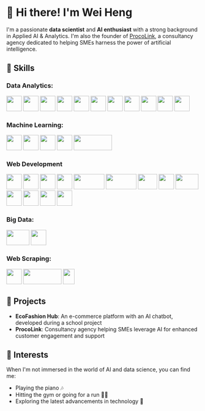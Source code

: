 # 👋 Hi there! I'm Wei Heng

I'm a passionate **data scientist** and **AI enthusiast** with a strong background in Applied AI & Analytics. I'm also the founder of [ProcoLink](https://www.procolink.com/), a consultancy agency dedicated to helping SMEs harness the power of artificial intelligence.

## 🚀 Skills

### Data Analytics:
<a href="https://www.microsoft.com/en-us/power-platform/products/power-bi"><img src="https://upload.wikimedia.org/wikipedia/commons/c/cf/New_Power_BI_Logo.svg" width="40" height="40"/></a>
<a href="https://www.tableau.com/"><img src="https://logowik.com/content/uploads/images/tableau-software.jpg" width="40" height="40"/></a>
<a href="https://www.python.org/"><img src="https://upload.wikimedia.org/wikipedia/commons/c/c3/Python-logo-notext.svg" width="40" height="40"/></a>
<a href="https://jupyter.org/"><img src="https://cdn.icon-icons.com/icons2/2667/PNG/512/jupyter_app_icon_161280.png" width="40" height="40"/></a>
<a href="https://pandas.pydata.org/"><img src="https://encrypted-tbn0.gstatic.com/images?q=tbn:ANd9GcSewsxrd4BWLZ46ezR8moPaoaz5WPtEFPPK0-b1-dX81A&s" width="40" height="40"/></a>
<a href="https://numpy.org/"><img src="https://logosandtypes.com/wp-content/uploads/2024/02/numpy.svg" width="40" height="40"/></a>
<a href="https://matplotlib.org/"><img src="https://upload.wikimedia.org/wikipedia/commons/0/01/Created_with_Matplotlib-logo.svg" width="40" height="40"/></a>
<a href="https://seaborn.pydata.org/"><img src="https://seaborn.pydata.org/_images/logo-tall-lightbg.svg" width="40" height="40"/></a>
<a href="https://plotly.com/"><img src="https://encrypted-tbn0.gstatic.com/images?q=tbn:ANd9GcS2EXijjSOrFeA5K0n7SSBZ1Jm2tbnF6SgO1lfKVmPSOA&s" width="40" height="40"/></a>
<a href="https://docs.python.org/3/library/re.html"><img src="https://user-images.githubusercontent.com/5418178/175823761-ee7996b9-57be-4abf-be93-0ad25e7f37f0.png" width="40" height="40"/></a>
<a href="https://marketingplatform.google.com/about/analytics/"><img src="https://st3.depositphotos.com/20523356/32838/v/380/depositphotos_328381046-stock-illustration-infographic-icon-inspired-google-analytics.jpg" width="40" height="40"/></a>

### Machine Learning:
<a href="https://www.sas.com/en_sg/software/viya.html"><img src="https://i.pinimg.com/736x/73/96/b8/7396b8543078228985df506d122df2e7.jpg" width="40" height="40"/></a>
<a href="https://scikit-learn.org/"><img src="https://encrypted-tbn0.gstatic.com/images?q=tbn:ANd9GcRsQj0hduxaEy__M-5Q7s8QxV9vXON9ML27BKcAyK57yA&s" width="40" height="40"/></a>
<a href="https://www.nltk.org/"><img src="https://miro.medium.com/v2/resize:fit:828/format:webp/1*YM2HXc7f4v02pZBEO8h-qw.png" width="40" height="40"/></a>
<a href="https://spacy.io/"><img src="https://upload.wikimedia.org/wikipedia/commons/8/88/SpaCy_logo.svg" width="40" height="40"/></a>
<a href="https://imbalanced-learn.org/stable/"><img src="https://imbalanced-learn.org/stable/_static/img/logo_wide_dark.png" width="100" height="40"/></a>

### Web Development
<a href="https://developer.mozilla.org/en-US/docs/Web/HTML"><img src="https://encrypted-tbn0.gstatic.com/images?q=tbn:ANd9GcQkYjPO7FLc0ZS1qptK0lBtACZChBRH-D72nJI3UoX67w&s" width="40" height="40"/></a>
<a href="https://developer.mozilla.org/en-US/docs/Web/CSS"><img src="https://w7.pngwing.com/pngs/241/797/png-transparent-cascading-style-sheets-css3-javascript-logo-world-wide-web-blue-angle-text-thumbnail.png" width="40" height="40"/></a>
<a href="https://developer.mozilla.org/en-US/docs/Web/JavaScript"><img src="https://static-00.iconduck.com/assets.00/javascript-js-icon-2048x2048-nyxvtvk0.png" width="40" height="40"/></a>
<a href="https://www.typescriptlang.org/"><img src="https://cdn.icon-icons.com/icons2/2415/PNG/512/typescript_original_logo_icon_146317.png" width="40" height="40"/></a>
<a href="https://flask.palletsprojects.com/"><img src="https://www.vectorlogo.zone/logos/pocoo_flask/pocoo_flask-ar21.png" width="80" height="40"/></a>
<a href="https://jinja.palletsprojects.com/"><img src="https://www.vectorlogo.zone/logos/pocoo_jinja/pocoo_jinja-ar21.png" width="80" height="40"/></a>
<a href="https://getbootstrap.com/"><img src="https://upload.wikimedia.org/wikipedia/commons/b/b2/Bootstrap_logo.svg" width="50" height="40"/></a>
<a href="https://reactjs.org/"><img src="https://upload.wikimedia.org/wikipedia/commons/a/a7/React-icon.svg" width="40" height="40"/></a>
<a href="https://nextjs.org/"><img src="https://i.pinimg.com/736x/4a/2b/e7/4a2be73b1e2efb44355436c40bf496dd.jpg" width="60" height="40"/></a>
<a href="https://mantine.dev/"><img src="https://encrypted-tbn0.gstatic.com/images?q=tbn:ANd9GcS57rsMTp7tXoWGijtNnFsE3nWru0QFnEzex4uOBl76_Q&s" width="40" height="40"/></a>
<a href="https://tailwindcss.com/"><img src="https://upload.wikimedia.org/wikipedia/commons/d/d5/Tailwind_CSS_Logo.svg" width="40" height="40"/></a>
<a href="https://www.openai.com/"><img src="https://static.vecteezy.com/system/resources/previews/022/227/364/original/openai-chatgpt-logo-icon-free-png.png" width="40" height="40"/></a>
<a href="https://www.elastic.co/elasticsearch/"><img src="https://static-00.iconduck.com/assets.00/elasticsearch-icon-1839x2048-s0i8mk51.png" width="40" height="40" /></a>

### Big Data:
<a href="https://hadoop.apache.org/"><img src="https://static-00.iconduck.com/assets.00/hadoop-icon-2048x1535-hnz0inkl.png" width="60" height="40"/></a>
<a href="https://databricks.com/"><img src="https://asset.brandfetch.io/idSUrLOWbH/idxN8rZ-u3.png?updated=1667650343628" width="40" height="40"/></a>

### Web Scraping:
<a href="https://www.selenium.dev/"><img src="https://upload.wikimedia.org/wikipedia/commons/d/d5/Selenium_Logo.png" width="40" height="40"/></a>
<a href="https://beautiful-soup-4.readthedocs.io/en/latest/"><img src="https://miro.medium.com/v2/resize:fit:1045/1*jN3vLj7R8m9BEpOJuMJT-w.png" width="100" height="40"/></a>
<a href="https://requests.readthedocs.io/en/latest/"><img src="https://i.seadn.io/gae/lltE8dd_HgTcJkcNm-Anw_obi_IQw7eKCeqxVbYMtgjapyq3Y5dn2ULJr_GTpHBC9ziIi5s7_PxHgNzxuV-Vd8NguBmVSN9YtzrnBQ?auto=format&dpr=1&w=1000" width="30" height="40"/></a>

## 🌟 Projects

- **EcoFashion Hub**: An e-commerce platform with an AI chatbot, developed during a school project
- **ProcoLink**: Consultancy agency helping SMEs leverage AI for enhanced customer engagement and support

## 🎹 Interests

When I'm not immersed in the world of AI and data science, you can find me:

- Playing the piano 🎶
- Hitting the gym or going for a run 🏃‍♂️
- Exploring the latest advancements in technology 📱
